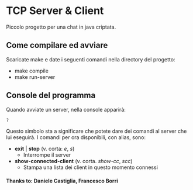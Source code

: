 # TCP Server & Client
Piccolo progetto per una chat in java criptata.

## Come compilare ed avviare
Scaricate make e date i seguenti comandi nella directory del progetto:
- make compile
- make run-server

## Console del programma
Quando avviate un server, nella console apparirà:
```bash
?
```
Questo simbolo sta a significare che potete dare dei comandi al server che lui eseguirà.
I comandi per ora disponibili, con alias, sono:
- **exit** | **stop** (v. corta: *e*, *s*)
    - Interrompe il server
- **show-connected-client** (v. corta. *show-cc*, *scc*)
    - Stampa una lista dei client in questo momento connessi

#### Thanks to: Daniele Castiglia, Francesco Borri